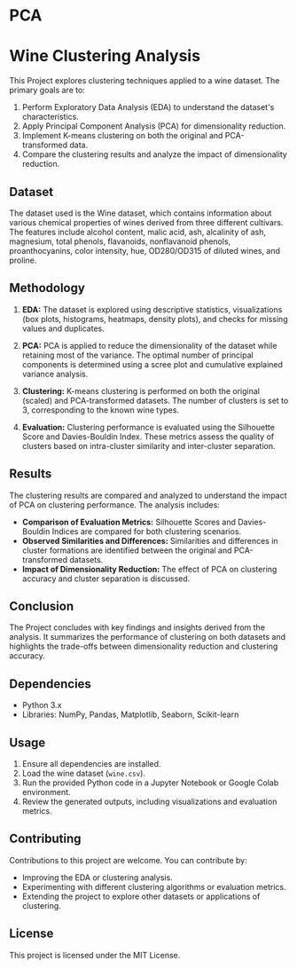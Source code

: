 # PCA
# Wine Clustering Analysis

This Project explores clustering techniques applied to a wine dataset. The primary goals are to:

1. Perform Exploratory Data Analysis (EDA) to understand the dataset's characteristics.
2. Apply Principal Component Analysis (PCA) for dimensionality reduction.
3. Implement K-means clustering on both the original and PCA-transformed data.
4. Compare the clustering results and analyze the impact of dimensionality reduction.

## Dataset

The dataset used is the Wine dataset, which contains information about various chemical properties of wines derived from three different cultivars. The features include alcohol content, malic acid, ash, alcalinity of ash, magnesium, total phenols, flavanoids, nonflavanoid phenols, proanthocyanins, color intensity, hue, OD280/OD315 of diluted wines, and proline.

## Methodology

1. **EDA:** The dataset is explored using descriptive statistics, visualizations (box plots, histograms, heatmaps, density plots), and checks for missing values and duplicates.

2. **PCA:** PCA is applied to reduce the dimensionality of the dataset while retaining most of the variance. The optimal number of principal components is determined using a scree plot and cumulative explained variance analysis.

3. **Clustering:** K-means clustering is performed on both the original (scaled) and PCA-transformed datasets. The number of clusters is set to 3, corresponding to the known wine types.

4. **Evaluation:** Clustering performance is evaluated using the Silhouette Score and Davies-Bouldin Index. These metrics assess the quality of clusters based on intra-cluster similarity and inter-cluster separation.

## Results

The clustering results are compared and analyzed to understand the impact of PCA on clustering performance. The analysis includes:

- **Comparison of Evaluation Metrics:** Silhouette Scores and Davies-Bouldin Indices are compared for both clustering scenarios.
- **Observed Similarities and Differences:** Similarities and differences in cluster formations are identified between the original and PCA-transformed datasets.
- **Impact of Dimensionality Reduction:** The effect of PCA on clustering accuracy and cluster separation is discussed.

## Conclusion

The Project concludes with key findings and insights derived from the analysis. It summarizes the performance of clustering on both datasets and highlights the trade-offs between dimensionality reduction and clustering accuracy.

## Dependencies

- Python 3.x
- Libraries: NumPy, Pandas, Matplotlib, Seaborn, Scikit-learn

## Usage

1. Ensure all dependencies are installed.
2. Load the wine dataset (`wine.csv`).
3. Run the provided Python code in a Jupyter Notebook or Google Colab environment.
4. Review the generated outputs, including visualizations and evaluation metrics.

## Contributing

Contributions to this project are welcome. You can contribute by:

- Improving the EDA or clustering analysis.
- Experimenting with different clustering algorithms or evaluation metrics.
- Extending the project to explore other datasets or applications of clustering.

## License

This project is licensed under the MIT License.
